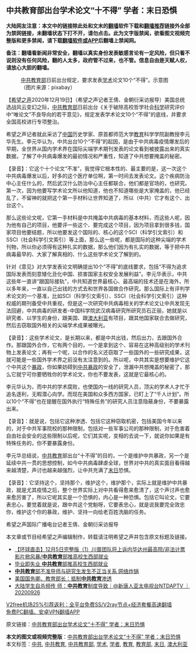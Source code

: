  <h2>中共教育部出台学术论文“十不得” 学者：末日恐惧</h2> <p class="notice"><b>大陆网友注意：本文中的链接除此处和文末的<a href="https://github.com/bannedbook/fanqiang" >翻墙</a>软件下载和<a href="https://github.com/killgcd/justmysocks/blob/master/README.md">翻墙推荐</a>链接外全部为禁网链接，未翻墙状态下打不开，请勿点击。此为文字版禁闻，欲看图文视频完整版和更多禁闻，请下载<a href="https://github.com/bannedbook/fanqiang">翻墙软件或APP</a>后翻墙上禁闻网。</p><p>备注：翻墙看新闻非常安全，翻墙以真实身份发表敏感言论有一定风险，但只看不说则没有任何风险，翻的人太多，政府管不过来，也不管。信息自由是天赋人权，请放心大胆的翻墙。</b></p>  <div class="entry"> <figure><figcaption><a href="https://www.bannedbook.org/bnews/tag/%e4%b8%ad%e5%85%b1/" class="st_tag internal_tag" rel="tag" title="标签 中共 下的日志">中共</a><a href="https://www.bannedbook.org/bnews/tag/%E6%95%99%E8%82%B2%E9%83%A8/" class="st_tag internal_tag" rel="tag" title="标签 教育部 下的日志">教育部</a>日前出台规定，要求发表<a href="https://www.bannedbook.org/bnews/tag/%E5%AD%A6%E6%9C%AF/" class="st_tag internal_tag" rel="tag" title="标签 学术 下的日志">学术</a>论文10个“不得”。示意图（图片来源：pixabay）</figcaption></figure> <p>【<span class='wp_keywordlink_affiliate'><a href="https://www.soundofhope.org" title="希望之声" target="_blank">希望之声</a></span>2020年12月19日】（希望之声记者王倩、金朝衍采访报导）美国总统选战风云变幻之际，<a href="https://www.bannedbook.org/bnews/tag/%E4%B8%AD%E5%85%B1%E6%95%99%E8%82%B2%E9%83%A8/" class="st_tag internal_tag" rel="tag" title="标签 中共教育部 下的日志">中共教育部</a>日前出台《关于破除高校哲学社会<span class='wp_keywordlink'><a href="https://www.bannedbook.org/forum11/topic309.html" title="禁片：“科学”的棍子" target="_blank">科学</a></span>研究评价中“唯论文”不良导向的若干意见》，规定发表学术论文10个“不得”的底线，并要求全国高校进行专项整治。</p> <p>希望之声记者就此采访了<span class='wp_keywordlink_affiliate'><a href="https://www.bannedbook.org/" title="中国" target="_blank">中国</a></span>历史学家、原首都师范大学<a href="https://www.bannedbook.org/bnews/tag/%e6%95%99%e8%82%b2/" class="st_tag internal_tag" rel="tag" title="标签 教育 下的日志">教育</a>科学学院副教授李元华先生。李元华认为，中共出台10个“不得”的起因，是由于中共病毒疫情爆发后的早期，全世界从国内学术界在国际尖端学术期刊发表的论文看到被披露出来的真实数据，了解了中共病毒爆发的最初情况和严重性，知道了中共想要掩盖的秘密。</p> <p>【录音】：它这个十个论文“不准”，我觉得它根本性的、最主要的是，这一次这个中共病毒爆发以后，好多的这个医疗单位啊，第一时间去发表论文。这个疾病防治中心主任什么的，然后武汉什么防治中心主任都联合，他们都是官场的，也研究。第一次，因为他要写学术论文所以他知道，他也不知道哪些是大家掩盖的，他已经乱了，不留神的就把这个第一手材料让世界知道了，所以（中共）它才有这个、出台这个。</p>  <p>那么这些论文呢，它第一手材料是中共掩盖中共病毒的基本材料，而这些人呢，因为他有自己的项目，他要评一些这个、要完成这个项目，因为项目拿到很多钱，国家项目他要结题，所以他要发这个国际的、核心的这个SCI（科学引文索引）和SSCI（社会科学引文索引）等上面，那么这一些呢，都是国际的这种尖端的学术刊物，所以你必须得有这种扎实的数据，那么他们因为有扎实的数据，等于把中共病毒最早的、大家了解真相的、什么这些学术论文了解到的。</p> <p>针对《意见》对大学发表论文明确提出10个“不得”的底线要求，包括“不得为追求国际发表而刻意矮化丑化中国、损害国家主权安全发展利益”。李元华表示，中共这些年一直讲“跟国际接轨”，中共知道世界最核心、最高端的技术还是在海外，所以多年来，一直以自己出钱的方式去和世界各国做合作研究。那么国际上有评判学术论文的一个基准，比如SCI（科学引文索引）、SSCI（社会科学引文索引）这种权威的期刊备受中共重视，但是这一次研究中共病毒相关的学术论文让中共发现无法回避，中共病毒的研发者-中国科学院武汉病毒研究所研究员石正丽，她就是以研究者、以学生的身份，跟美国、跟<a href="https://www.bannedbook.org/bnews/tag/%e6%be%b3%e5%a4%a7%e5%88%a9%e4%ba%9a/" class="st_tag internal_tag" rel="tag" title="标签 澳大利亚 下的日志">澳大利亚</a>有项目，跟其他国家联合去做研究，然后去窃取国外相关的尖端学术成果被曝光。</p> <p>【录音】：这些学术论文，是长期以来，都是中共出钱，然后出力，去跟国外合作。那跟国外合作，它有两个目的，一个是拿到这个、容易在这种高级别的学术刊物上发表论文；再有一个呢，以合作的名义还窃取了一些国外的一些研究成果，这就可能是一些国外学术界之前没有太注意到的。所以呢，中共其实是想要维护它这个中共这个<span class='wp_keywordlink'><a href="https://www.bannedbook.org/forum11/topic276.html" title="禁片：评中国共产党的暴政" target="_blank">暴政</a></span>，你如果妨碍到<span class='wp_keywordlink'><a href="https://www.bannedbook.org/forum11/topic276.html" title="禁片：评中国共产党的暴政" target="_blank">中共暴政</a></span>的安全了，泄漏中共想掩盖的秘密了，那么它就宁可你要牺牲你的学术论文，你也不要发表，这就是它最核心的。</p>  <p>李元华认为，而中共的学术腐败，也使国内一线的研究人员，顶尖的学术人才忙于追名逐利，无暇潜心向学。而现在美国和众多西方国家，已盯上了“千人计划”。所以10个“不得”也在提醒在国外执行“特殊任务”的研究人员注意隐蔽身份，不要暴露出来。</p> <p>【录音】：就是说，包括它这种渗透、包括它这种窃取机密，包括美国今年以来的，对于中共军事院校的那种限制，包括对一些军事公司的那种限制，对于危害着自由社会安全的这些限制以后呢，它们其实呢，变相的去说一下，就说你如果是有特殊任务的，你不要暴露身份。</p> <p>李元华总结说，<a href="https://www.bannedbook.org/bnews/tag/%E4%B8%AD%E5%85%B1%E6%95%99%E8%82%B2/" class="st_tag internal_tag" rel="tag" title="标签 中共教育 下的日志">中共教育</a>部出台“十不得”的目的，一个是维护中共暴政，另一个是延续中共一贯的思想控制，如今中共病毒肆虐全球，世界对中共的真实面目看得越来越清楚，声讨也越来越强烈，让中共充满了<a href="https://www.bannedbook.org/bnews/tag/%E6%9C%AB%E6%97%A5/" class="st_tag internal_tag" rel="tag" title="标签 末日 下的日志">末日</a>恐惧。</p>  <p>【录音】：它坚持这个，坚持那个，维护这个，维护那个，实际上就是维护中共暴政，就是尤其疫情之后，整个世界实际上对中共看得愈来愈清了，这个声讨声也愈来愈厉害了，所以它呢其实是一个恐惧的，内心是一种恐惧。包括它叫论文，它要表忠心，要觉着就是说，跟中共这个党魁呀，它要表忠心，就是说我要完全效忠你，维护这个你的暴政，维护、坚持一向给老百姓洗脑的任务。</p> <p>希望之声国际广播电台记者王倩、金朝衍采访报导</p> <p>本文章或节目经希望之声编辑制作，转载请注明希望之声并包含原文标题及链接。</p>  <ul class='op-related-articles' title='相关阅读'> <li><a href='https://www.bannedbook.org/bnews/bannedvideo/20201206/1442787.html' target='_blank'>【环球直击】12月5日完整版（1）川普团队将上诉内华达州最高院/非法计票影片掀风暴/<b>中共教育</b>部推高校生西部就业</a></li> <li><a href='https://www.bannedbook.org/bnews/bannedvideo/20201206/1442754.html' target='_blank'>毕业即失业 <b>中共教育</b>部推高校生西部就业</a></li> <li><a href='https://www.bannedbook.org/bnews/comments/20201112/1429841.html' target='_blank'><b>中共教育</b>部不准导师与研究生发生不正当关系 网络炸锅</a></li> <li><a href='https://www.bannedbook.org/bnews/bannedvideo/20201016/1414535.html' target='_blank'>美国国务卿、教育部长：抵制<b>中共教育</b>渗透</a></li> <li><a href='https://www.bannedbook.org/bnews/bannedvideo/20200926/1403445.html' target='_blank'>大陆学生自杀频传 师：<b>中共教育</b>制度导致｜@新唐人亚太电视台NTDAPTV ｜20200926</a></li> </ul> <p class="texttj"> <a href="https://github.com/bannedbook/fanqiang/wiki/V2ray%E6%9C%BA%E5%9C%BA" target="_blank">V2free机场25%引荐返利：全平台免费SS/V2ray节点+经济套餐高速翻墙</a><br/> <a href="https://github.com/bannedbook/fanqiang/wiki/%E7%A6%81%E9%97%BB%E7%BD%91%E5%AE%89%E5%8D%93%E7%BF%BB%E5%A2%99%E6%96%B0%E9%97%BBAPP" target="_blank">免费PC翻墙、安卓VPN翻墙APP</a></p><p>原文链接：<a class="src_link"  href="https://www.soundofhope.org/post/455263" target="_blank">中共教育部出台学术论文“十不得” 学者：末日恐惧</a></p><a name='sharetosocial'></a>       <div><b>本文的图文或视频完整版</b>：<a href='https://www.bannedbook.org/bnews/comments/20201219/1451151.html'>中共教育部出台学术论文“十不得” 学者：末日恐惧</a></div>  </div><!--END ENTRY--> <div class="postfooter"> <div>本文标签：<a href="https://www.bannedbook.org/bnews/tag/%e4%b8%ad%e5%85%b1/" rel="tag">中共</a>, <a href="https://www.bannedbook.org/bnews/tag/%E4%B8%AD%E5%85%B1%E6%95%99%E8%82%B2/" rel="tag">中共教育</a>, <a href="https://www.bannedbook.org/bnews/tag/%E4%B8%AD%E5%85%B1%E6%95%99%E8%82%B2%E9%83%A8/" rel="tag">中共教育部</a>, <a href="https://www.bannedbook.org/bnews/tag/%E5%AD%A6%E6%9C%AF/" rel="tag">学术</a>, <a href="https://www.bannedbook.org/bnews/tag/%e5%ad%a6%e8%80%85/" rel="tag">学者</a>, <a href="https://www.bannedbook.org/bnews/tag/%e6%95%99%e8%82%b2/" rel="tag">教育</a>, <a href="https://www.bannedbook.org/bnews/tag/%E6%95%99%E8%82%B2%E9%83%A8/" rel="tag">教育部</a>, <a href="https://www.bannedbook.org/bnews/tag/%E6%9C%AB%E6%97%A5/" rel="tag">末日</a>, <a href="https://www.bannedbook.org/bnews/tag/%e6%be%b3%e5%a4%a7%e5%88%a9%e4%ba%9a/" rel="tag">澳大利亚</a></div>  </div><!--END POSTFOOTER--> 